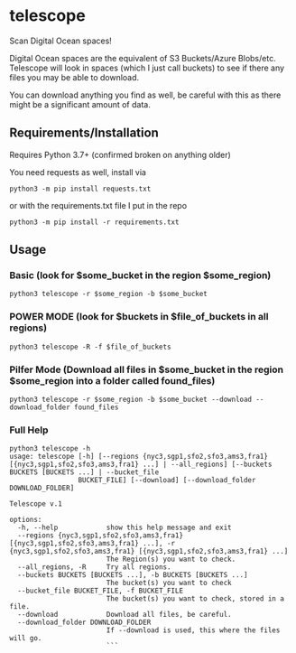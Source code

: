 # telescope
Scan Digital Ocean spaces!

Digital Ocean spaces are the equivalent of S3 Buckets/Azure Blobs/etc. Telescope will look in spaces (which I just call buckets) to see if there any files you may be able to download.

You can download anything you find as well, be careful with this as there might be a significant amount of data. 
## Requirements/Installation
Requires Python 3.7+ (confirmed broken on anything older)

You need requests as well, install via

`python3 -m pip install requests.txt`

or with the requirements.txt file I put in the repo

`python3 -m pip install -r requirements.txt`

## Usage
### Basic (look for $some_bucket in the region $some_region)
`python3 telescope -r $some_region -b $some_bucket`

### POWER MODE (look for $buckets in $file_of_buckets in all regions)
`python3 telescope -R -f $file_of_buckets`

### Pilfer Mode (Download all files in $some_bucket in the region $some_region into a folder called found_files)
`python3 telescope -r $some_region -b $some_bucket --download --download_folder found_files`
### Full Help
```python3 
python3 telescope -h
usage: telescope [-h] [--regions {nyc3,sgp1,sfo2,sfo3,ams3,fra1} [{nyc3,sgp1,sfo2,sfo3,ams3,fra1} ...] | --all_regions] [--buckets BUCKETS [BUCKETS ...] | --bucket_file
                 BUCKET_FILE] [--download] [--download_folder DOWNLOAD_FOLDER]

Telescope v.1

options:
  -h, --help            show this help message and exit
  --regions {nyc3,sgp1,sfo2,sfo3,ams3,fra1} [{nyc3,sgp1,sfo2,sfo3,ams3,fra1} ...], -r {nyc3,sgp1,sfo2,sfo3,ams3,fra1} [{nyc3,sgp1,sfo2,sfo3,ams3,fra1} ...]
                        The Region(s) you want to check.
  --all_regions, -R     Try all regions.
  --buckets BUCKETS [BUCKETS ...], -b BUCKETS [BUCKETS ...]
                        The bucket(s) you want to check
  --bucket_file BUCKET_FILE, -f BUCKET_FILE
                        The bucket(s) you want to check, stored in a file.
  --download            Download all files, be careful.
  --download_folder DOWNLOAD_FOLDER
                        If --download is used, this where the files will go.
                        ```